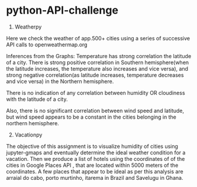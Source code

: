 # python-API-challenge

1. Weatherpy

Here we check the weather of app.500+ cities using a series of successive API calls to openweathermap.org


Inferences from the Graphs: Temperature has strong correlation the latitude of a city. There is strong positive correlation in Southern hemisphere(when the latitude increases, the temperature also increases and vice versa), and strong negative correlation(as latitude increases, temperature decreases and vice versa) in the Northern hemisphere.

There is no indication of any correlation between humidity OR cloudiness with the latitude of a city.

Also, there is no significant correlation between wind speed and latitude, but wind speed appears to be a constant in the cities belonging in the northern hemisphere. 

2. Vacationpy

The objective of this assignment is to visualize humidity of cities using jupyter-gmaps and eventually determine the ideal weather condition for a vacation. Then we produce a list of hotels using the coordinates of of the cities in Google Places API , that are located within 5000 meters of the coordinates.
A few places that appear to be ideal as per this analysis are arraial do cabo, porto murtinho, itarema in Brazil and Savelugu in Ghana. 

